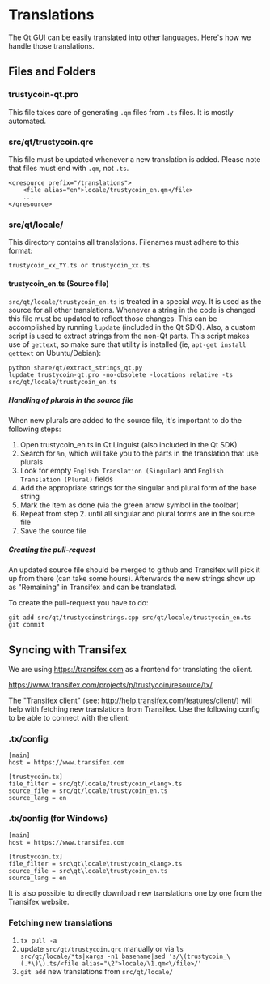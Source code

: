 Translations
============

The Qt GUI can be easily translated into other languages. Here's how we
handle those translations.

Files and Folders
-----------------

### trustycoin-qt.pro

This file takes care of generating `.qm` files from `.ts` files. It is mostly
automated.

### src/qt/trustycoin.qrc

This file must be updated whenever a new translation is added. Please note that
files must end with `.qm`, not `.ts`.

    <qresource prefix="/translations">
        <file alias="en">locale/trustycoin_en.qm</file>
        ...
    </qresource>

### src/qt/locale/

This directory contains all translations. Filenames must adhere to this format:

    trustycoin_xx_YY.ts or trustycoin_xx.ts

#### trustycoin_en.ts (Source file)

`src/qt/locale/trustycoin_en.ts` is treated in a special way. It is used as the
source for all other translations. Whenever a string in the code is changed
this file must be updated to reflect those changes. This can be accomplished
by running `lupdate` (included in the Qt SDK). Also, a custom script is used
to extract strings from the non-Qt parts. This script makes use of `gettext`,
so make sure that utility is installed (ie, `apt-get install gettext` on 
Ubuntu/Debian):

    python share/qt/extract_strings_qt.py
    lupdate trustycoin-qt.pro -no-obsolete -locations relative -ts src/qt/locale/trustycoin_en.ts
    
##### Handling of plurals in the source file

When new plurals are added to the source file, it's important to do the following steps:

1. Open trustycoin_en.ts in Qt Linguist (also included in the Qt SDK)
2. Search for `%n`, which will take you to the parts in the translation that use plurals
3. Look for empty `English Translation (Singular)` and `English Translation (Plural)` fields
4. Add the appropriate strings for the singular and plural form of the base string
5. Mark the item as done (via the green arrow symbol in the toolbar)
6. Repeat from step 2. until all singular and plural forms are in the source file
7. Save the source file

##### Creating the pull-request

An updated source file should be merged to github and Transifex will pick it
up from there (can take some hours). Afterwards the new strings show up as "Remaining"
in Transifex and can be translated.

To create the pull-request you have to do:

    git add src/qt/trustycoinstrings.cpp src/qt/locale/trustycoin_en.ts
    git commit

Syncing with Transifex
----------------------

We are using https://transifex.com as a frontend for translating the client.

https://www.transifex.com/projects/p/trustycoin/resource/tx/

The "Transifex client" (see: http://help.transifex.com/features/client/)
will help with fetching new translations from Transifex. Use the following
config to be able to connect with the client:

### .tx/config

    [main]
    host = https://www.transifex.com

    [trustycoin.tx]
    file_filter = src/qt/locale/trustycoin_<lang>.ts
    source_file = src/qt/locale/trustycoin_en.ts
    source_lang = en
    
### .tx/config (for Windows)

    [main]
    host = https://www.transifex.com

    [trustycoin.tx]
    file_filter = src\qt\locale\trustycoin_<lang>.ts
    source_file = src\qt\locale\trustycoin_en.ts
    source_lang = en

It is also possible to directly download new translations one by one from the Transifex website.

### Fetching new translations

1. `tx pull -a`
2. update `src/qt/trustycoin.qrc` manually or via
   `ls src/qt/locale/*ts|xargs -n1 basename|sed 's/\(trustycoin_\(.*\)\).ts/<file alias="\2">locale/\1.qm<\/file>/'`
3. `git add` new translations from `src/qt/locale/`
